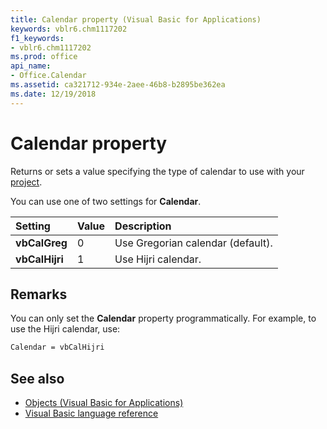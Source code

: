 ```yaml
---
title: Calendar property (Visual Basic for Applications)
keywords: vblr6.chm1117202
f1_keywords:
- vblr6.chm1117202
ms.prod: office
api_name:
- Office.Calendar
ms.assetid: ca321712-934e-2aee-46b8-b2895be362ea
ms.date: 12/19/2018
---
```



# Calendar property

Returns or sets a value specifying the type of calendar to use with your [project](../../Glossary/vbe-glossary.md#project).

You can use one of two settings for **Calendar**.

|Setting|Value|Description|
|:-----|:-----|:-----|
|**vbCalGreg**|0|Use Gregorian calendar (default).|
|**vbCalHijri**|1|Use Hijri calendar.|

## Remarks

You can only set the **Calendar** property programmatically. For example, to use the Hijri calendar, use:

```vb
Calendar = vbCalHijri

```

## See also

- [Objects (Visual Basic for Applications)](../objects-visual-basic-for-applications.md)
- [Visual Basic language reference](visual-basic-language-reference.md)
